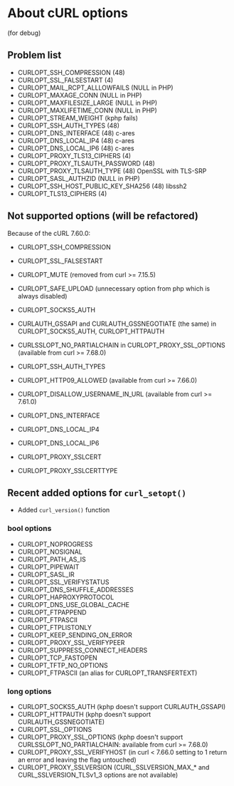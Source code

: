 # About cURL options
(for debug)

## Problem list
- CURLOPT_SSH_COMPRESSION            (48)
- CURLOPT_SSL_FALSESTART             (4)
- CURLOPT_MAIL_RCPT_ALLLOWFAILS      (NULL in PHP)
- CURLOPT_MAXAGE_CONN                (NULL in PHP)
- CURLOPT_MAXFILESIZE_LARGE          (NULL in PHP)
- CURLOPT_MAXLIFETIME_CONN           (NULL in PHP)
- CURLOPT_STREAM_WEIGHT              (kphp fails)
- CURLOPT_SSH_AUTH_TYPES             (48)
- CURLOPT_DNS_INTERFACE              (48) c-ares
- CURLOPT_DNS_LOCAL_IP4              (48) c-ares
- CURLOPT_DNS_LOCAL_IP6              (48) c-ares
- CURLOPT_PROXY_TLS13_CIPHERS        (4)
- CURLOPT_PROXY_TLSAUTH_PASSWORD     (48)
- CURLOPT_PROXY_TLSAUTH_TYPE         (48) OpenSSL with TLS-SRP
- CURLOPT_SASL_AUTHZID               (NULL in PHP)
- CURLOPT_SSH_HOST_PUBLIC_KEY_SHA256 (48) libssh2
- CURLOPT_TLS13_CIPHERS              (4)

## Not supported options (will be refactored)
Because of the cURL 7.60.0:
- CURLOPT_SSH_COMPRESSION
- CURLOPT_SSL_FALSESTART
- CURLOPT_MUTE (removed from curl >= 7.15.5)
- CURLOPT_SAFE_UPLOAD (unnecessary option from php which is always disabled)
- CURLOPT_SOCKS5_AUTH
- CURLAUTH_GSSAPI and CURLAUTH_GSSNEGOTIATE (the same) in CURLOPT_SOCKS5_AUTH, CURLOPT_HTTPAUTH
- CURLSSLOPT_NO_PARTIALCHAIN in CURLOPT_PROXY_SSL_OPTIONS (available from curl >= 7.68.0)
- CURLOPT_SSH_AUTH_TYPES
- CURLOPT_HTTP09_ALLOWED (available from curl >= 7.66.0)
- CURLOPT_DISALLOW_USERNAME_IN_URL (available from curl >= 7.61.0)

- CURLOPT_DNS_INTERFACE
- CURLOPT_DNS_LOCAL_IP4
- CURLOPT_DNS_LOCAL_IP6
- CURLOPT_PROXY_SSLCERT
- CURLOPT_PROXY_SSLCERTTYPE

## Recent added options for `curl_setopt()`
- Added `curl_version()` function
### bool options
- CURLOPT_NOPROGRESS
- CURLOPT_NOSIGNAL
- CURLOPT_PATH_AS_IS
- CURLOPT_PIPEWAIT
- CURLOPT_SASL_IR
- CURLOPT_SSL_VERIFYSTATUS
- CURLOPT_DNS_SHUFFLE_ADDRESSES	   
- CURLOPT_HAPROXYPROTOCOL	   
- CURLOPT_DNS_USE_GLOBAL_CACHE
- CURLOPT_FTPAPPEND
- CURLOPT_FTPASCII
- CURLOPT_FTPLISTONLY
- CURLOPT_KEEP_SENDING_ON_ERROR
- CURLOPT_PROXY_SSL_VERIFYPEER
- CURLOPT_SUPPRESS_CONNECT_HEADERS
- CURLOPT_TCP_FASTOPEN
- CURLOPT_TFTP_NO_OPTIONS
- CURLOPT_FTPASCII (an alias for CURLOPT_TRANSFERTEXT)

### long options
- CURLOPT_SOCKS5_AUTH			   (kphp doesn't support CURLAUTH_GSSAPI)
- CURLOPT_HTTPAUTH				   (kphp doesn't support CURLAUTH_GSSNEGOTIATE)
- CURLOPT_SSL_OPTIONS
- CURLOPT_PROXY_SSL_OPTIONS		   (kphp doesn't support CURLSSLOPT_NO_PARTIALCHAIN: available from curl >= 7.68.0)
- CURLOPT_PROXY_SSL_VERIFYHOST     (in curl < 7.66.0 setting to 1 return an error and leaving the flag untouched)
- CURLOPT_PROXY_SSLVERSION         (CURL_SSLVERSION_MAX_* and CURL_SSLVERSION_TLSv1_3 options are not available)
